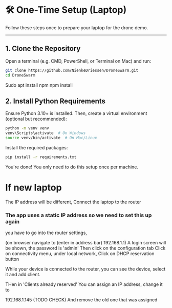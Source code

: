 # 🛠️ One-Time Setup (Laptop)

Follow these steps once to prepare your laptop for the drone demo.

---

## 1. Clone the Repository

Open a terminal (e.g. CMD, PowerShell, or Terminal on Mac) and run:

```bash
git clone https://github.com/NienkeDriessen/DroneSwarm.git
cd DroneSwarm
```

Sudo apt install npm
npm install

## 2. Install Python Requirements

Ensure Python 3.10+ is installed. Then, create a virtual environment (optional but recommended):

```bash
python -m venv venv
venv\Scripts\activate  # On Windows
source venv/bin/activate  # On Mac/Linux
```

Install the required packages:

```bash
pip install -r requirements.txt
```

You're done! You only need to do this setup once per machine.

# If new laptop

The IP address will be different,
Connect the laptop to the router

### The app uses a static IP address so we need to set this up again

you have to go into the router settings,

(on browser navigate to (enter in address bar) 192.168.1.1)
A login screen will be shown, the password is 'admin'
Then click on the configuration tab
Click on connectivity menu, under local network,
Click on DHCP reservation button

While your device is connected to the router, you can see the device, select it and add client.

THen in 'Clients already reserved'
You can assign an IP address, change it to

192.168.1.145 (TODO CHECK)
And remove the old one that was assigned
